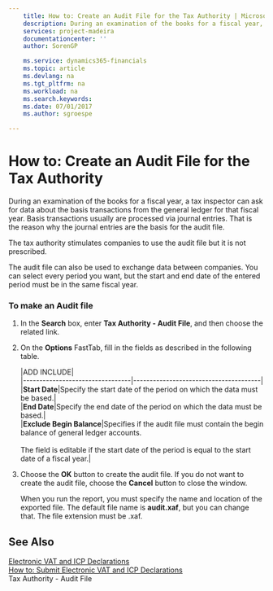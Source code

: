 ```yaml
---
    title: How to: Create an Audit File for the Tax Authority | Microsoft Docs
    description: During an examination of the books for a fiscal year, a tax inspector can ask for data about the basis transactions from the general ledger for that fiscal year. Basis transactions usually are processed via journal entries. That is the reason why the journal entries are the basis for the audit file.
    services: project-madeira
    documentationcenter: ''
    author: SorenGP

    ms.service: dynamics365-financials
    ms.topic: article
    ms.devlang: na
    ms.tgt_pltfrm: na
    ms.workload: na
    ms.search.keywords:
    ms.date: 07/01/2017
    ms.author: sgroespe

---
```

# How to: Create an Audit File for the Tax Authority
During an examination of the books for a fiscal year, a tax inspector can ask for data about the basis transactions from the general ledger for that fiscal year. Basis transactions usually are processed via journal entries. That is the reason why the journal entries are the basis for the audit file.  
  
 The tax authority stimulates companies to use the audit file but it is not prescribed.  
  
 The audit file can also be used to exchange data between companies. You can select every period you want, but the start and end date of the entered period must be in the same fiscal year.  
  
### To make an Audit file  
  
1.  In the **Search** box, enter **Tax Authority - Audit File**, and then choose the related link.  
  
2.  On the **Options** FastTab, fill in the fields as described in the following table.  
  
    |ADD INCLUDE<!--[!INCLUDE[bp_tablefield](includes/bp_tabledescription_md.md)]-->|  
    |---------------------------------|---------------------------------------|  
    |**Start Date**|Specify the start date of the period on which the data must be based.|  
    |**End Date**|Specify the end date of the period on which the data must be based.|  
    |**Exclude Begin Balance**|Specifies if the audit file must contain the begin balance of general ledger accounts.<br /><br /> The field is editable if the start date of the period is equal to the start date of a fiscal year.|  
  
3.  Choose the **OK** button to create the audit file. If you do not want to create the audit file, choose the **Cancel** button to close the window.  
  
     When you run the report, you must specify the name and location of the exported file. The default file name is **audit.xaf**, but you can change that. The file extension must be .xaf.  
  
## See Also  
 [Electronic VAT and ICP Declarations](electronic-vat-and-icp-declarations.md)   
 [How to: Submit Electronic VAT and ICP Declarations](how-to-submit-electronic-vat-and-icp-declarations.md)   
 Tax Authority - Audit File